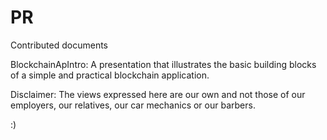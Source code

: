 # PR

Contributed documents

BlockchainApIntro: A presentation that illustrates the basic building blocks of a simple and practical blockchain application.  

Disclaimer: The views expressed here are our own and not those of our employers, our relatives, our car mechanics or our barbers.

:)
